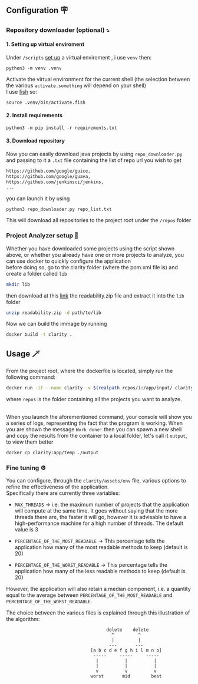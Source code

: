 ## Configuration 🪧

### Repository downloader (optional) ⤵️

#### 1. Setting up virtual enviroment

Under `/scripts` [set up](https://packaging.python.org/en/latest/guides/installing-using-pip-and-virtual-environments/) a virtual enviroment , i use `venv` then:

```python3
python3 -m venv .venv
```

Activate the virtual environment for the current
shell (the selection between the various `activate.something` will depend on your shell) <br>
I use [fish](https://fishshell.com/) so:

```python3
source .venv/bin/activate.fish
```

#### 2. Install requirements

```python3
python3 -m pip install -r requirements.txt
```

#### 3. Download repository

Now you can easily download java projects by using `repo_downloader.py` and passing to it
a `.txt` file containing the list of repo url you wish to get

```txt
https://github.com/google/guice,
https://github.com/google/guava,
https://github.com/jenkinsci/jenkins,
...
```

you can launch it by using

```python3
python3 repo_downloader.py repo_list.txt
```

This will download all repositories to the project root under the `/repos` folder

### Project Analyzer setup 🗾

Whether you have downloaded some projects using the script shown above, or whether you already have one or more projects to analyze, you can use docker to quickly configure the application <br>
before doing so, go to the clarity folder (where the pom.xml file is) and create a folder called `lib`

```bash
mkdir lib
```

then download at this [link](https://dibt.unimol.it/report/readability/files/readability.zip) the readability.zip file and extract it into the `lib` folder

```bash
unzip readability.zip -d path/to/lib
```

Now we can build the immage by running

```bash
docker build -t clarity .
```

## Usage 🪄

From the project root, where the dockerfile is located, simply run the following command:

```bash
docker run -it --name clarity -v $(realpath repos/):/app/input/ clarity:latest
```

where `repos` is the folder containing all the projects you want to analyze. <br><br>

When you launch the aforementioned command, your console will show you a series of logs, representing the fact
that the program is working. When you are shown the message `Work done!` then you can spawn a new shell
and copy the results from the container to a local folder, let's call it `output`, to view them better

```bash
docker cp clarity:app/temp ./output
```

### Fine tuning ⚙️

You can configure, through the `clarity/assets/env` file, various options to refine the effectiveness of the application.
<br> Specifically there are currently three variables: <br>

- `MAX_THREADS` &rarr; i.e. the maximum number of projects that the application will compute at the same time. It goes without saying that the more threads there are, the faster it will go, however it is advisable to have a high-performance machine for a high number of threads. The default value is 3 <br>

- `PERCENTAGE_OF_THE_MOST_READABLE` &rarr; This percentage tells the application how many of the most readable methods to keep (default is 20)

- `PERCENTAGE_OF_THE_WORST_READABLE` &rarr; This percentage tells the application how many of the less readable methods to keep (default is 20)

However, the application will also retain a median component, i.e. a quantity equal to the average between `PERCENTAGE_OF_THE_MOST_READABLE` and `PERCENTAGE_OF_THE_WORST_READABLE`.

The choice between the various files is explained through this illustration of the algorithm:

```
                                      delete    delete
                                        ^         ^
                                        |         |
                                       ---       ---
                                [a b c d e f g h i l m n o]
                                 -----     -----     -----
                                  |          |          |
                                  |          |          |
                                  v          v          v
                                worst       mid        best
```

